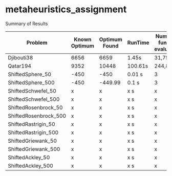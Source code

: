 # metaheuristics_assignment

Summary of Results

|  Problem  |  Known Optimum  |  Optimum Found  | RunTime |  Number of function evaluations  
|  ---  |  ---  |  ---  |  ---  |  ---  |
|  Djibouti38  |  6656  |  6659  |  1.45s |  31,758   |
|  Qatar194  |  9352  |  10448  |  100.61s |  244,853   |
|  ShiftedSphere_50  |  -450  |  -450  |  0.01 s |  3   |
|  ShiftedSphere_500  |  -450  |  -449.99  |  0.1 s |  3   |
|  ShiftedSchwefel_50  |  x  |  x  |  x s |  x   |
|  ShiftedSchwefel_500  |  x  |  x  |  x s |  x   |
|  ShiftedRosenbrock_50  |  x  |  x  |  x s |  x   |
|  ShiftedRosenbrock_500  |  x  |  x  |  x s |  x   |
|  ShiftedRastrigin_50  |  x  |  x  |  x s |  x   |
|  ShiftedRastrigin_500  |  x  |  x  |  x s |  x   |
|  ShiftedGriewank_50  |  x  |  x  |  x s |  x   |
|  ShiftedGriewank_500  |  x  |  x  |  x s |  x   |
|  ShiftedAckley_50  |  x  |  x  |  x s |  x   |
|  ShiftedAckley_500  |  x  |  x  |  x s |  x   |
